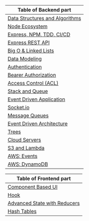 Table of Backend part                                                                                                      | 
-----------------------------------------------------------------------------------------------------------------------|
[Data Structures and Algorithms](./DataStructuresAlgo.md)|
[Node Ecosystem](./class01a.md) |
[Express, NPM, TDD, CI/CD](./class01b.md) |
[Express REST API](./class03.md) |
[Big O & Linked Lists](./linked-list.md) |
[Data Modeling](./Modeling.md) |
[Authentication](./Authentication.md) |
[Bearer Authorization](./Authentication.md) |
[Access Control (ACL)](./ACL.md) |
[Stack and Queue](./stackandQueues) |
[Event Driven Application](./eventdrivenapplication.md) |
[Socket.io](./Socket.io.md) |
[Message Queues](./MessageQueues.md) |
[Event Driven Architecture](./EventDrivenArchitecture.md) |
[Trees](./trees.md) |
[Cloud Servers](./cloudServers.md) |
[S3 and Lambda](./cloudServers.md) |
[AWS: Events](./awsEvents.md) |
[AWS: DynamoDB](./AWSAPI.md) |

Table of Frontend part                                                                                                      | 
-----------------------------------------------------------------------------------------------------------------------|
[Component Based UI](./ComponentBasedUI.md)|
[Hook](./hook.md)|
[Advanced State with Reducers](./reducers.md)|
[Hash Tables](./hashTable.md)|